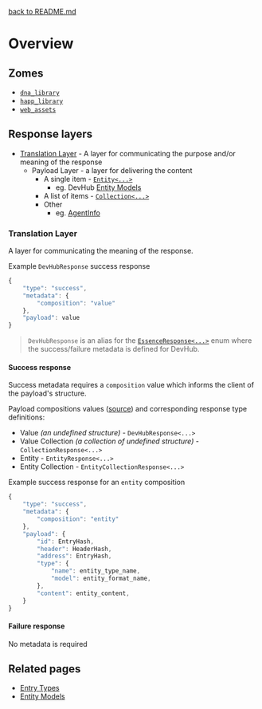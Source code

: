 [back to README.md](../README.md)


# Overview


## Zomes

- [`dna_library`](./zomes/DNA_Library.md)
- [`happ_library`](./zomes/hApp_Library.md)
- [`web_assets`](./zomes/Web_Assets.md)



## Response layers

- [Translation Layer](#translation-layer) - A layer for communicating the purpose and/or meaning of
  the response
  - Payload Layer - a layer for delivering the content
    - A single item - [`Entity<...>`](https://docs.rs/hc_crud_ceps/0.*/hc_crud/struct.Entity.html)
      - eg. DevHub [Entity Models](Entity_Models.md)
    - A list of items - [`Collection<...>`](https://docs.rs/hc_crud_ceps/0.*/hc_crud/struct.Collection.html)
    - Other
      - eg. [AgentInfo](https://docs.rs/hdk/0.0.*/hdk/prelude/struct.AgentInfo.html)


### Translation Layer
A layer for communicating the meaning of the response.

Example `DevHubResponse` success response
```javascript
{
    "type": "success",
    "metadata": {
        "composition": "value"
    },
    "payload": value
}
```

> `DevHubResponse` is an alias for the
[`EssenceResponse<...>`](https://docs.rs/essence_payloads/0.*/essence/enum.EssenceResponse.html)
enum where the success/failure metadata is defined for DevHub.


#### Success response
Success metadata requires a `composition` value which informs the client of the payload's
structure.

Payload compositions values ([source](../devhub_types/src/constants.rs)) and corresponding response
type definitions:

- Value *(an undefined structure)* - `DevHubResponse<...>`
- Value Collection *(a collection of undefined structure)* - `CollectionResponse<...>`
- Entity - `EntityResponse<...>`
- Entity Collection - `EntityCollectionResponse<...>`

Example success response for an `entity` composition
```javascript
{
    "type": "success",
    "metadata": {
        "composition": "entity"
    },
    "payload": {
        "id": EntryHash,
        "header": HeaderHash,
        "address": EntryHash,
        "type": {
            "name": entity_type_name,
            "model": entity_format_name,
        },
        "content": entity_content,
    }
}
```

#### Failure response
No metadata is required



## Related pages

- [Entry Types](./Entry_Types.md)
- [Entity Models](./Entity_Models.md)
